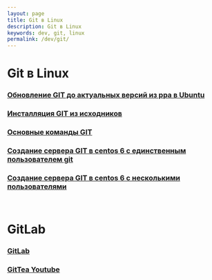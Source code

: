 ```yaml
---
layout: page
title: Git в Linux
description: Git в Linux
keywords: dev, git, linux
permalink: /dev/git/
---
```


# Git в Linux

### [Обновление GIT до актуальных версий из ppa в Ubuntu](/dev/git/install/ubuntu/ppa/)

### [Инсталляция GIT из исходников](/dev/git/install/)

### [Основные команды GIT](/dev/git/commands/)

### [Создание сервера GIT в centos 6 с единственным пользователем git](/dev/git/git-server/centos/6/ver1/)

### [Создание сервера GIT в centos 6 с несколькими пользователями](/dev/git/git-server/centos/6/ver2/)

<br/>

# GitLab

### [GitLab](/devops/gitops/cvs/gitlab/)

### [GitTea Youtube](https://www.youtube.com/watch?v=dTvTBlzKqgg)
